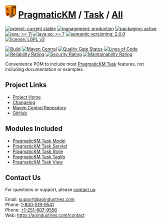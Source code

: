 # [<img src="ao-logo.png" alt="AO Logo" width="35" height="40">](https://github.com/ao-apps) [PragmaticKM](https://github.com/ao-apps/pragmatickm) / [Task](https://github.com/ao-apps/pragmatickm-task) / [All](https://github.com/ao-apps/pragmatickm-task-all)

[![project: current stable](https://pragmatickm.com/ao-badges/project-current-stable.svg)](https://aoindustries.com/life-cycle#project-current-stable)
[![management: production](https://pragmatickm.com/ao-badges/management-production.svg)](https://aoindustries.com/life-cycle#management-production)
[![packaging: active](https://pragmatickm.com/ao-badges/packaging-active.svg)](https://aoindustries.com/life-cycle#packaging-active)  
[![java: &gt;= 11](https://pragmatickm.com/ao-badges/java-11.svg)](https://docs.oracle.com/en/java/javase/11/)
[![java ee: &gt;= 7](https://pragmatickm.com/ao-badges/javaee-7.svg)](https://docs.oracle.com/javaee/7/)
[![semantic versioning: 2.0.0](https://pragmatickm.com/ao-badges/semver-2.0.0.svg)](http://semver.org/spec/v2.0.0.html)
[![license: LGPL v3](https://pragmatickm.com/ao-badges/license-lgpl-3.0.svg)](https://www.gnu.org/licenses/lgpl-3.0)

[![Build](https://github.com/ao-apps/pragmatickm-task-all/workflows/Build/badge.svg?branch=1.x)](https://github.com/ao-apps/pragmatickm-task-all/actions?query=workflow%3ABuild)
[![Maven Central](https://maven-badges.herokuapp.com/maven-central/com.pragmatickm/pragmatickm-task-all/badge.svg)](https://maven-badges.herokuapp.com/maven-central/com.pragmatickm/pragmatickm-task-all)
[![Quality Gate Status](https://sonarcloud.io/api/project_badges/measure?branch=1.x&project=com.pragmatickm%3Apragmatickm-task-all&metric=alert_status)](https://sonarcloud.io/dashboard?branch=1.x&id=com.pragmatickm%3Apragmatickm-task-all)
[![Lines of Code](https://sonarcloud.io/api/project_badges/measure?branch=1.x&project=com.pragmatickm%3Apragmatickm-task-all&metric=ncloc)](https://sonarcloud.io/component_measures?branch=1.x&id=com.pragmatickm%3Apragmatickm-task-all&metric=ncloc)  
[![Reliability Rating](https://sonarcloud.io/api/project_badges/measure?branch=1.x&project=com.pragmatickm%3Apragmatickm-task-all&metric=reliability_rating)](https://sonarcloud.io/component_measures?branch=1.x&id=com.pragmatickm%3Apragmatickm-task-all&metric=Reliability)
[![Security Rating](https://sonarcloud.io/api/project_badges/measure?branch=1.x&project=com.pragmatickm%3Apragmatickm-task-all&metric=security_rating)](https://sonarcloud.io/component_measures?branch=1.x&id=com.pragmatickm%3Apragmatickm-task-all&metric=Security)
[![Maintainability Rating](https://sonarcloud.io/api/project_badges/measure?branch=1.x&project=com.pragmatickm%3Apragmatickm-task-all&metric=sqale_rating)](https://sonarcloud.io/component_measures?branch=1.x&id=com.pragmatickm%3Apragmatickm-task-all&metric=Maintainability)

Convenience POM to include most [PragmaticKM Task](https://github.com/ao-apps/pragmatickm-task) features, not including documentation or examples.

## Project Links
* [Project Home](https://pragmatickm.com/task/all/)
* [Changelog](https://pragmatickm.com/task/all/changelog)
* [Maven Central Repository](https://search.maven.org/artifact/com.pragmatickm/pragmatickm-task-all)
* [GitHub](https://github.com/ao-apps/pragmatickm-task-all)

## Modules Included
* [PragmaticKM Task Model](https://github.com/ao-apps/pragmatickm-task-model)
* [PragmaticKM Task Servlet](https://github.com/ao-apps/pragmatickm-task-servlet)
* [PragmaticKM Task Style](https://github.com/ao-apps/pragmatickm-task-style)
* [PragmaticKM Task Taglib](https://github.com/ao-apps/pragmatickm-task-taglib)
* [PragmaticKM Task View](https://github.com/ao-apps/pragmatickm-task-view)

## Contact Us
For questions or support, please [contact us](https://aoindustries.com/contact):

Email: [support@aoindustries.com](mailto:support@aoindustries.com)  
Phone: [1-800-519-9541](tel:1-800-519-9541)  
Phone: [+1-251-607-9556](tel:+1-251-607-9556)  
Web: https://aoindustries.com/contact
